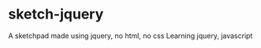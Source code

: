 sketch-jquery
=============
A sketchpad made using jquery, no html, no css
Learning jquery, javascript

